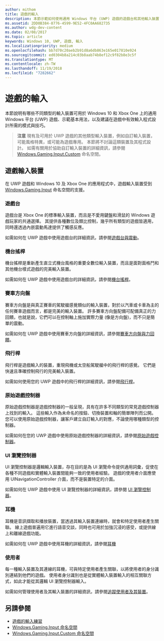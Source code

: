 ```yaml
---
author: mithom
title: 遊戲的輸入
description: 本節示範如何使用通用 Windows 平台 (UWP) 遊戲的遊戲台和其他輸入裝置。
ms.assetid: 2DD0B384-8776-4599-9E52-4FC0AA682735
ms.author: wdg-dev-content
ms.date: 02/08/2017
ms.topic: article
keywords: Windows 10, UWP, 遊戲, 輸入
ms.localizationpriority: medium
ms.openlocfilehash: bb7d70c20aeb2b91d8a6db863e165e017810e924
ms.sourcegitcommit: ed0304b8a214c03b8aab74b8ef12c9f82b8e3c5f
ms.translationtype: MT
ms.contentlocale: zh-TW
ms.lasthandoff: 11/19/2018
ms.locfileid: "7282662"
---
```

# <a name="input-for-games"></a>遊戲的輸入

本節說明有哪些不同類型的輸入裝置可用於 Windows 10 和 Xbox One 上的通用 Windows 平台 (UWP) 遊戲、示範基本用法，以及建議在遊戲中有效輸入程式設計所需的模式與技巧。

> **注意**    現有及可用於 UWP 遊戲的其他類型輸入裝置，例如自訂輸入裝置，可能風格特異，或可能為遊戲專用。 本節將不討論這類裝置及其程式設計。 如需有關用於協助自訂輸入裝置的詳細資訊，請參閱 [Windows.Gaming.Input.Custom](https://docs.microsoft.com/uwp/api/windows.gaming.input.custom) 命名空間。

## <a name="gaming-input-devices"></a>遊戲輸入裝置

在 UWP 遊戲和 Windows 10 及 Xbox One 的應用程式中，遊戲輸入裝置受到 [Windows.Gaming.Input](https://docs.microsoft.com/uwp/api/windows.gaming.input) 命名空間的支援。

### <a name="gamepads"></a>遊戲台

遊戲台是 Xbox One 的標準輸入裝置，而且是不愛用鍵盤和滑鼠的 Windows 遊戲玩家的共通選擇。 其提供各種數位及類比控制，幾乎所有類型的遊戲皆適用，同時還透過內嵌震動馬達提供了觸感反應。

如需如何在 UWP 遊戲中使用遊戲台的詳細資訊，請參閱[遊戲台與震動](gamepad-and-vibration.md)。

### <a name="arcade-sticks"></a>機台搖桿

機台搖桿是重新產生直立式機台風格的重要全數位輸入裝置，而且是面對面格鬥和其他機台樣式遊戲的完美輸入裝置。

如需如何在 UWP 遊戲中使用遊戲台的詳細資訊，請參閱[機台搖桿](arcade-stick.md)。

### <a name="racing-wheels"></a>賽車方向盤

賽車方向盤是與真正賽車的駕駛艙感覺類似的輸入裝置，對於以汽車或卡車為主的任何賽車遊戲而言，都是完美的輸入裝置。 許多賽車方向盤配備可配備真正的力回饋，也就是說，它們可以在控制軸上施加實際力量 (像是方向盤)，而不只是簡單的震動。

如需如何在 UWP 遊戲中使用賽車方向盤的詳細資訊，請參閱[賽車方向盤與力回饋](racing-wheel-and-force-feedback.md)。

### <a name="flight-sticks"></a>飛行桿

飛行桿是遊戲輸入的裝置，重現飛機或太空船駕駛艙中的飛行桿的感覺。 它們是快速且準確控制飛行的完美輸入裝置。

如需如何使用您的 UWP 遊戲中的飛行桿的詳細資訊，請參閱[飛行桿](flight-stick.md)。

### <a name="raw-game-controllers"></a>原始遊戲控制器

原始遊戲控制器是遊戲控制器的一般呈現，具有在許多不同類型的常見遊戲控制器上找到的輸入。 這些輸入作為未命名的按鈕、切換裝置和軸的簡單陣列而公開。 您可以使用原始遊戲控制器，讓客戶建立自訂輸入的對應，不論使用哪種類型的控制器。

如需如何在您的 UWP 遊戲中使用原始遊戲控制器的詳細資訊，請參閱[原始遊戲控制器](raw-game-controller.md)。

### <a name="ui-navigation-controllers"></a>UI 瀏覽控制器

UI 瀏覽控制器是邏輯輸入裝置，存在目的是為 UI 瀏覽命令提供通用詞彙，促使在各種不同遊戲和實體輸入裝置間能夠一致的使用者經驗。 遊戲的使用者介面應使用 UINavigationController 介面，而不是裝置特定的介面。

如需如何在 UWP 遊戲中使用 UI 瀏覽控制器的詳細資訊，請參閱 [UI 瀏覽控制器](ui-navigation-controller.md)。

### <a name="headsets"></a>耳機

耳機是音訊擷取和播放裝置，當透過其輸入裝置連線時，就會和特定使用者產生關聯。 線上遊戲普遍用它進行語音交談，同時也可用於加強沉浸的感受，或提供線上和離線遊戲功能。

如需如何在 UWP 遊戲中使用耳機的詳細資訊，請參閱[耳機](headset.md)

### <a name="users"></a>使用者

每一種輸入裝置及其連線的耳機，可與特定使用者產生關聯，以將使用者的身分識別連結到他們的遊戲。 使用者身分識別也是從實體輸入裝置輸入的相互關聯方式，如此才能從其邏輯 UI 瀏覽控制器輸入。

如需如何管理使用者及其輸入裝置的詳細資訊，請參閱[追蹤使用者及其裝置](input-practices-for-games.md#tracking-users-and-their-devices)。

## <a name="see-also"></a>另請參閱

* [遊戲的輸入練習](input-practices-for-games.md)
* [Windows.Gaming.Input 命名空間](https://docs.microsoft.com/uwp/api/windows.gaming.input)
* [Windows.Gaming.Input.Custom 命名空間](https://docs.microsoft.com/uwp/api/windows.gaming.input.custom)